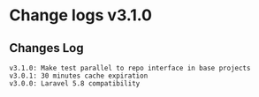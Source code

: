 # Change logs v3.1.0


## Changes Log 
    v3.1.0: Make test parallel to repo interface in base projects
    v3.0.1: 30 minutes cache expiration
    v3.0.0: Laravel 5.8 compatibility